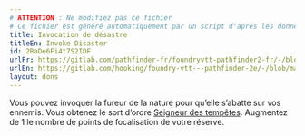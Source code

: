 ```yaml
---
# ATTENTION : Ne modifiez pas ce fichier
# Ce fichier est généré automatiquement par un script d'après les données du module Foundry VTT officiel et de sa traduction
title: Invocation de désastre
titleEn: Invoke Disaster
id: 2RaDe6Fi4t7S2IDF
urlFr: https://gitlab.com/pathfinder-fr/foundryvtt-pathfinder2-fr/-/blob/master/data/feats/2RaDe6Fi4t7S2IDF.htm
urlEn: https://gitlab.com/hooking/foundry-vtt---pathfinder-2e/-/blob/master/packs/data/feats.db/invoke-disaster.json
layout: dons
---
```

Vous pouvez invoquer la fureur de la nature pour qu’elle s’abatte sur vos ennemis. Vous obtenez le sort d’ordre [Seigneur des tempêtes](../sorts/seigneur-des-tempêtes.html). Augmentez de 1 le nombre de points de focalisation de votre réserve.
